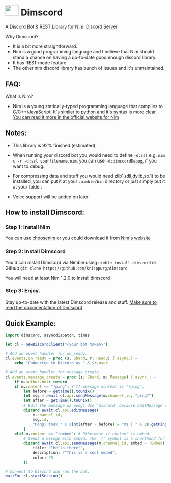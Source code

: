 
# <img src="assets/dimscord.png" width="42px" height="32px"/>  Dimscord
A Discord Bot & REST Library for Nim. [Discord Server](https://discord.gg/bw4mHUV)

Why Dimscord?
 * It is a bit more straightforward.
 * Nim is a good programming language and I believe that Nim should stand a chance on having a up-to-date good enough discord library.
 * It has REST mode feature.
 * The other nim discord library has bunch of issues and it's unmaintained.
 
 ## FAQ:
 What is Nim?
   * Nim is a young statically-typed programming language that compiles to C/C++/JavaScript. It's similar to python and it's syntax is more clear. [You can read it more in the official website for Nim](https://nim-lang.org)

## Notes:
 * This library is 92% finished (estimated).
 * When running your discord bot you would need to define `-d:ssl` e.g. `nim c -r -d:ssl yourfilename.nim`, you can use `-d:dimscordDebug`, if you want to debug.

 * For compressing data and stuff you would need zlib1.(dll,dylib,so.1) to be installed, you can put it at your `.nimble/bin` directory or just simply put it at your folder.
 * Voice support will be added on later.

## How to install Dimscord:
### Step 1: Install Nim

 You can use [choosenim](https://github.com/dom96/choosenim) or you could download it from [Nim's website](https://nim-lang.org/install.html)

 ### Step 2: Install Dimscord
You'd can install Dimscord via Nimble using `nimble install dimscord` or Github `git clone https://github.com/krisppurg/dimscord`

You will need at least Nim 1.2.0 to install dimscord
 
 ### Step 3: Enjoy.
Stay up-to-date with the latest Dimscord release and stuff. [Make sure to read the documentation of Dimscord](https://krisppurg.github.io/dimscord/0.0.9/dimscord.html)

## Quick Example:
```nim
import dimscord, asyncdispatch, times

let cl = newDiscordClient("<your bot token>")

# Add an event handler for on_ready.
cl.events.on_ready = proc (s: Shard, r: Ready) {.async.} =
    echo "Connected to Discord as " & $r.user

# Add an event handler for message_create.
cl.events.message_create = proc (s: Shard, m: Message) {.async.} =
    if m.author.bot: return
    if m.content == "!ping": # If message content is "!ping".
        let before = getTime().toUnix()
        let msg = await cl.api.sendMessage(m.channel_id, "ping?")
        let after = getTime().toUnix()
        # Edit the message as pong! Use 'discard' because editMessage returns a new message.
        discard await cl.api.editMessage(
            m.channel_id, 
            msg.id, 
            "Pong! took " & $int(after - before) & "ms | " & $s.getPing() & "ms."
        )
    elif m.content == "!embed": # Otherwise if content is embed.
        # Sends a messge with embed. The '?' symbol is a shorthand for 'some' in options.
        discard await cl.api.sendMessage(m.channel_id, embed = ?Embed(
            title: ?"Hello there!", 
            description: ?"This is a cool embed",
            color: ?5
        ))

# Connect to Discord and run the bot.
waitFor cl.startSession()
```